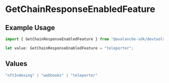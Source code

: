 # GetChainResponseEnabledFeature

## Example Usage

```typescript
import { GetChainResponseEnabledFeature } from "@avalanche-sdk/devtools/models/components";

let value: GetChainResponseEnabledFeature = "teleporter";
```

## Values

```typescript
"nftIndexing" | "webhooks" | "teleporter"
```